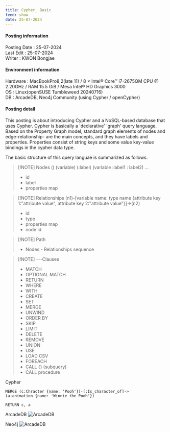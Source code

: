 ```yaml
---
title: Cypher_ Basic
feed: show
date: 25-07-2024
---
```

#### Posting information

Posting Date : 25-07-2024  
Last Edit : 25-07-2024  
Writer : KWON Bongjae

#### Environment information

Hardware : MacBookPro8,2(late 11) /  8 × Intel® Core™ i7-2675QM CPU @ 2.20GHz / RAM 15.5 GiB / Mesa Intel® HD Graphics 3000 <br>
OS : Linux(openSUSE Tumbleweed 20240716) <br>
DB : ArcadeDB, Neo4j Community (using Cypher / openCypher) <br> 

#### Posting detail

This posting is about introducing Cypher and a NoSQL-based database that uses Cypher. Cypher is basically a 'declarative' 'graph' query language. Based on the Property Graph model, standard graph elements of nodes and edge-relationship- are the main concepts, and they have labels and properties. Properties consist of string keys and some value key-value bindings in the cypher data type. 

The basic structure of this query languae is summarized as follows.

> [!NOTE] Nodes () (variable) (:label) (variable :label1 : label2) ...
> - id
> - label
> - properties map

> [!NOTE] Relationships (n1)-[variable name: type name {attribute key 1:"attribute value", attribute key 2:"attribute value"}]->(n2)
> - id
> - type
> - properties map
> - node id
>

> [!NOTE] Path
> - Nodes - Relationships sequence

> [!NOTE] ---Clauses
> - MATCH
> - OPTIONAL MATCH
> - RETURN
> - WHERE
> - WITH
> - CREATE
> - SET
> - MERGE
> - UNWIND
> - ORDER BY
> - SKIP 
> - LIMIT
> - DELETE
> - REMOVE
> - UNION
> - USE
> - LOAD CSV
> - FOREACH
> - CALL {} (subquery)
> - CALL procedure

Cypher

```
MERGE (c:Chracter {name: 'Pooh'})-[:Is_character_of]->(a:animation {name: 'Winnie the Pooh'})

RETURN c, a
```


ArcadeDB
![ArcadeDB](https://lh3.googleusercontent.com/pw/AP1GczPyXBpF5fe_UV-JXVy3E0fPGDF33eIJW7s3W97UolZuaDoE0c6nUA-J8JBoznH1xERGRRfdHMRIIF_G9k6S4Rzi3yTuMETs4iABnyZ6iDJGX2b3gELqNl24672u7uy2X8HHKI-JJ9C698wRGK0k9fhfIg=w1253-h783-s-no?authuser=0)


Neo4j
![ArcadeDB](https://lh3.googleusercontent.com/pw/AP1GczNJ8Cy2AbuLQ9imaFWRgg4wArJ9-D8yIn6nf5JA_LjduYKx6mzXKXMEJS-tvFg96qVxnGgfwXZglJI1fYKK7SmU5MaPFlXMRXWfi83HA37oaw8J3T_a42kihePM2ZEpmiAC0trh5wCrvg7J5LG2CFtXOQ=w1253-h783-s-no?authuser=0)
